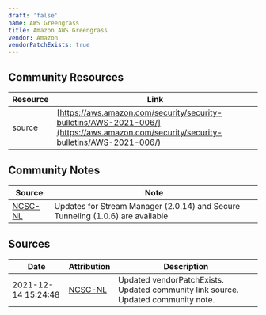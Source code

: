 ```yaml
---
draft: 'false'
name: AWS Greengrass
title: Amazon AWS Greengrass
vendor: Amazon
vendorPatchExists: true
---
```



## Community Resources
| Resource | Link |
| --- | --- |
| source | [https://aws.amazon.com/security/security-bulletins/AWS-2021-006/](https://aws.amazon.com/security/security-bulletins/AWS-2021-006/) |

## Community Notes
| Source | Note |
| --- | --- |
| [NCSC-NL](https://github.com/NCSC-NL/log4shell/blob/main/software/README.md) | Updates for Stream Manager (2.0.14) and Secure Tunneling (1.0.6) are available |

## Sources
| Date | Attribution | Description |
| --- | --- | --- |
| 2021-12-14 15:24:48 | [NCSC-NL](https://github.com/NCSC-NL/log4shell/blob/main/software/README.md) | Updated vendorPatchExists. Updated community link source. Updated community note.  |
